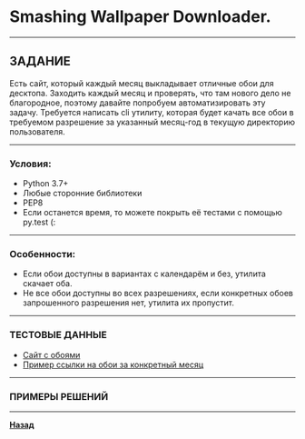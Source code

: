 # Smashing Wallpaper Downloader.

***

## ЗАДАНИЕ

Есть сайт, который каждый месяц выкладывает отличные обои для десктопа. Заходить каждый месяц и проверять, что там нового дело не благородное, поэтому давайте попробуем автоматизировать эту задачу.
Требуется написать cli утилиту, которая будет качать все обои в требуемом разрешение за указанный месяц-год в текущую директорию пользователя.

***

### Условия:

* Python 3.7+
* Любые сторонние библиотеки
* PEP8
* Если останется время, то можете покрыть её тестами с помощью py.test (:

***

### Особенности:

* Если обои доступны в вариантах с календарём и без, утилита скачает оба.
* Не все обои доступны во всех разрешениях, если конкретных обоев запрошенного разрешения нет, утилита их пропустит.

***

### ТЕСТОВЫЕ ДАННЫЕ

- [Сайт с обоями](https://www.smashingmagazine.com/)
- [Пример ссылки на обои за конкретный месяц](https://www.smashingmagazine.com/2022/08/desktop-wallpaper-calendars-september-2022/)

***

### ПРИМЕРЫ РЕШЕНИЙ

***

**[Назад](/developer/README.md)**